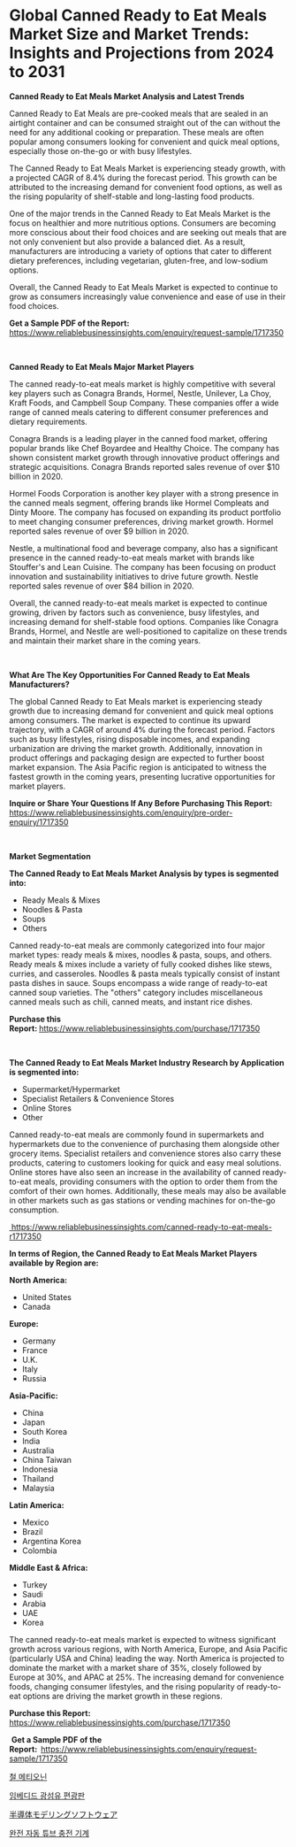 <p><h1>Global Canned Ready to Eat Meals Market Size and Market Trends: Insights and Projections from 2024 to 2031</h1></p><p><strong>Canned Ready to Eat Meals Market Analysis and Latest Trends</strong></p>
<p><p>Canned Ready to Eat Meals are pre-cooked meals that are sealed in an airtight container and can be consumed straight out of the can without the need for any additional cooking or preparation. These meals are often popular among consumers looking for convenient and quick meal options, especially those on-the-go or with busy lifestyles.</p><p>The Canned Ready to Eat Meals Market is experiencing steady growth, with a projected CAGR of 8.4% during the forecast period. This growth can be attributed to the increasing demand for convenient food options, as well as the rising popularity of shelf-stable and long-lasting food products. </p><p>One of the major trends in the Canned Ready to Eat Meals Market is the focus on healthier and more nutritious options. Consumers are becoming more conscious about their food choices and are seeking out meals that are not only convenient but also provide a balanced diet. As a result, manufacturers are introducing a variety of options that cater to different dietary preferences, including vegetarian, gluten-free, and low-sodium options.</p><p>Overall, the Canned Ready to Eat Meals Market is expected to continue to grow as consumers increasingly value convenience and ease of use in their food choices.</p></p>
<p><strong>Get a Sample PDF of the Report:&nbsp;</strong> <a href="https://www.reliablebusinessinsights.com/enquiry/request-sample/1717350">https://www.reliablebusinessinsights.com/enquiry/request-sample/1717350</a></p>
<p>&nbsp;</p>
<p><strong>Canned Ready to Eat Meals Major Market Players</strong></p>
<p><p>The canned ready-to-eat meals market is highly competitive with several key players such as Conagra Brands, Hormel, Nestle, Unilever, La Choy, Kraft Foods, and Campbell Soup Company. These companies offer a wide range of canned meals catering to different consumer preferences and dietary requirements.</p><p>Conagra Brands is a leading player in the canned food market, offering popular brands like Chef Boyardee and Healthy Choice. The company has shown consistent market growth through innovative product offerings and strategic acquisitions. Conagra Brands reported sales revenue of over $10 billion in 2020.</p><p>Hormel Foods Corporation is another key player with a strong presence in the canned meals segment, offering brands like Hormel Compleats and Dinty Moore. The company has focused on expanding its product portfolio to meet changing consumer preferences, driving market growth. Hormel reported sales revenue of over $9 billion in 2020.</p><p>Nestle, a multinational food and beverage company, also has a significant presence in the canned ready-to-eat meals market with brands like Stouffer's and Lean Cuisine. The company has been focusing on product innovation and sustainability initiatives to drive future growth. Nestle reported sales revenue of over $84 billion in 2020.</p><p>Overall, the canned ready-to-eat meals market is expected to continue growing, driven by factors such as convenience, busy lifestyles, and increasing demand for shelf-stable food options. Companies like Conagra Brands, Hormel, and Nestle are well-positioned to capitalize on these trends and maintain their market share in the coming years.</p></p>
<p>&nbsp;</p>
<p><strong>What Are The Key Opportunities For Canned Ready to Eat Meals Manufacturers?</strong></p>
<p><p>The global Canned Ready to Eat Meals market is experiencing steady growth due to increasing demand for convenient and quick meal options among consumers. The market is expected to continue its upward trajectory, with a CAGR of around 4% during the forecast period. Factors such as busy lifestyles, rising disposable incomes, and expanding urbanization are driving the market growth. Additionally, innovation in product offerings and packaging design are expected to further boost market expansion. The Asia Pacific region is anticipated to witness the fastest growth in the coming years, presenting lucrative opportunities for market players.</p></p>
<p><strong>Inquire or Share Your Questions If Any Before Purchasing This Report:</strong> <a href="https://www.reliablebusinessinsights.com/enquiry/pre-order-enquiry/1717350">https://www.reliablebusinessinsights.com/enquiry/pre-order-enquiry/1717350</a></p>
<p>&nbsp;</p>
<p><strong>Market Segmentation</strong></p>
<p><strong>The Canned Ready to Eat Meals Market Analysis by types is segmented into:</strong></p>
<p><ul><li>Ready Meals & Mixes</li><li>Noodles & Pasta</li><li>Soups</li><li>Others</li></ul></p>
<p><p>Canned ready-to-eat meals are commonly categorized into four major market types: ready meals & mixes, noodles & pasta, soups, and others. Ready meals & mixes include a variety of fully cooked dishes like stews, curries, and casseroles. Noodles & pasta meals typically consist of instant pasta dishes in sauce. Soups encompass a wide range of ready-to-eat canned soup varieties. The "others" category includes miscellaneous canned meals such as chili, canned meats, and instant rice dishes.</p></p>
<p><strong>Purchase this Report:&nbsp;</strong><a href="https://www.reliablebusinessinsights.com/purchase/1717350">https://www.reliablebusinessinsights.com/purchase/1717350</a></p>
<p>&nbsp;</p>
<p><strong>The Canned Ready to Eat Meals Market Industry Research by Application is segmented into:</strong></p>
<p><ul><li>Supermarket/Hypermarket</li><li>Specialist Retailers & Convenience Stores</li><li>Online Stores</li><li>Other</li></ul></p>
<p><p>Canned ready-to-eat meals are commonly found in supermarkets and hypermarkets due to the convenience of purchasing them alongside other grocery items. Specialist retailers and convenience stores also carry these products, catering to customers looking for quick and easy meal solutions. Online stores have also seen an increase in the availability of canned ready-to-eat meals, providing consumers with the option to order them from the comfort of their own homes. Additionally, these meals may also be available in other markets such as gas stations or vending machines for on-the-go consumption.</p></p>
<p><a href="https://www.reliablebusinessinsights.com/canned-ready-to-eat-meals-r1717350">&nbsp;https://www.reliablebusinessinsights.com/canned-ready-to-eat-meals-r1717350</a></p>
<p><strong>In terms of Region, the Canned Ready to Eat Meals Market Players available by Region are:</strong></p>
<p>
    <p> <strong> North America: </strong>
        <ul>
            <li>United States</li>
            <li>Canada</li>
        </ul>
        </p> 
    <p> <strong> Europe: </strong>
        <ul>
            <li>Germany</li>
            <li>France</li>
            <li>U.K.</li>
            <li>Italy</li>
            <li>Russia</li>
        </ul>
        </p> 
    <p> <strong> Asia-Pacific: </strong>
        <ul>
            <li>China</li>
            <li>Japan</li>
            <li>South Korea</li>
            <li>India</li>
            <li>Australia</li>
            <li>China Taiwan</li>
            <li>Indonesia</li>
            <li>Thailand</li>
            <li>Malaysia</li>
        </ul>
        </p> 
    <p> <strong> Latin America: </strong>
        <ul>
            <li>Mexico</li>
            <li>Brazil</li>
            <li>Argentina Korea</li>
            <li>Colombia</li>
        </ul>
        </p> 
    <p> <strong> Middle East & Africa: </strong>
        <ul>
            <li>Turkey</li>
            <li>Saudi</li>
            <li>Arabia</li>
            <li>UAE</li>
            <li>Korea</li>
        </ul>
    </p>
    </p>
<p><p>The canned ready-to-eat meals market is expected to witness significant growth across various regions, with North America, Europe, and Asia Pacific (particularly USA and China) leading the way. North America is projected to dominate the market with a market share of 35%, closely followed by Europe at 30%, and APAC at 25%. The increasing demand for convenience foods, changing consumer lifestyles, and the rising popularity of ready-to-eat options are driving the market growth in these regions.</p></p>
<p><strong>Purchase this Report: </strong><a href="https://www.reliablebusinessinsights.com/purchase/1717350">https://www.reliablebusinessinsights.com/purchase/1717350</a></p>
<p>&nbsp;<strong>Get a Sample PDF of the Report:&nbsp;&nbsp;</strong><a href="https://www.reliablebusinessinsights.com/enquiry/request-sample/1717350">https://www.reliablebusinessinsights.com/enquiry/request-sample/1717350</a></p>
<p><strong></strong></p>
<p><p><a href="https://medium.com/@soloncarter42/%EC%B2%A0-%EB%A9%94%ED%8B%B0%EC%98%A4%EB%8B%8C-%EC%8B%9C%EC%9E%A5-%EB%B3%B4%EA%B3%A0%EC%84%9C%EB%8A%94%EC%9D%B4-%EC%8B%9C%EC%9E%A5%EC%9D%98-%EC%B5%9C%EC%8B%A0-%ED%8A%B8%EB%A0%8C%EB%93%9C-%EB%B0%8F-%EC%84%B1%EC%9E%A5-%EA%B8%B0%ED%9A%8C%EB%A5%BC-%EB%B3%B4%EC%97%AC%EC%A4%8D%EB%8B%88%EB%8B%A4-c99142c7a6c7">철 메티오닌</a></p><p><a href="https://medium.com/@dallasrrellwg/%ED%8F%AC%ED%95%A8-%EB%90%9C-%EA%B4%91%EC%84%AC%EC%9C%A0-%ED%8E%B8%EA%B4%91%EC%B2%B4-%EC%8B%9C%EC%9E%A5-%EC%8B%9C%EC%9E%A5-%EC%A0%90%EC%9C%A0%EC%9C%A8-%EC%8B%9C%EC%9E%A5-%EB%8F%99%ED%96%A5-%EB%B0%8F-%EB%AF%B8%EB%9E%98-%EC%84%B1%EC%9E%A5-%ED%83%90%EC%83%89-45b273317da0">임베디드 광섬유 편광판</a></p><p><a href="https://medium.com/@dixiegrimes2023/%E5%8D%8A%E5%B0%8E%E4%BD%93%E3%83%A2%E3%83%87%E3%83%AA%E3%83%B3%E3%82%B0%E3%82%BD%E3%83%95%E3%83%88%E3%82%A6%E3%82%A7%E3%82%A2%E5%B8%82%E5%A0%B4%E3%81%AE%E5%88%86%E6%9E%90-%E4%B8%96%E7%95%8C%E3%81%AE%E6%A5%AD%E7%95%8C%E3%81%AE%E8%A6%8B%E9%80%9A%E3%81%97%E3%81%A8%E4%BA%88%E6%B8%AC-2024%E5%B9%B4%E3%81%8B%E3%82%892031%E5%B9%B4-b80adc62e3e8">半導体モデリングソフトウェア</a></p><p><a href="https://github.com/RickyMetzDVM/Market-Research-Report-List-1/blob/main/2569905101839.md">완전 자동 튜브 충전 기계</a></p></p>